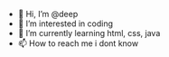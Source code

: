 - 👋 Hi, I’m @deep
- 👀 I’m interested in coding
- 🌱 I’m currently learning html, css, java
- 📫 How to reach me i dont know

<!---
deep-8482/deep-8482 is a ✨ special ✨ repository because its `README.md` (this file) appears on your GitHub profile.
You can click the Preview link to take a look at your changes.
--->
